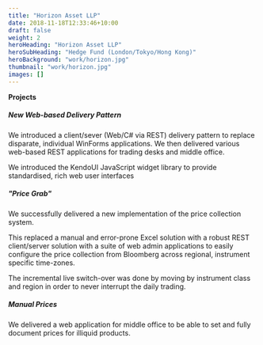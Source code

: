 ```yaml
---
title: "Horizon Asset LLP"
date: 2018-11-18T12:33:46+10:00
draft: false
weight: 2
heroHeading: "Horizon Asset LLP"
heroSubHeading: "Hedge Fund (London/Tokyo/Hong Kong)"
heroBackground: "work/horizon.jpg"
thumbnail: "work/horizon.jpg"
images: []
---
```


**Projects**

##### New Web-based Delivery Pattern

We introduced a client/sever (Web/C# via REST) delivery pattern to replace disparate, individual WinForms applications. We then delivered various web-based REST applications for trading desks and middle office.

We introduced the KendoUI JavaScript widget library to provide standardised, rich web user interfaces

##### "Price Grab"

We successfully delivered a new implementation of the price collection system.

This replaced a manual and error-prone Excel solution with a robust REST client/server solution with a suite of web admin applications to easily configure the price collection from Bloomberg across regional, instrument specific time-zones.

The incremental live switch-over was done by moving by instrument class and region in order to never interrupt the daily trading.

##### Manual Prices

We delivered a web application for middle office to be able to set and fully document prices for illiquid products.
